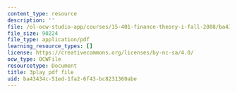 ```yaml
---
content_type: resource
description: ''
file: /ol-ocw-studio-app/courses/15-401-finance-theory-i-fall-2008/ba43434c51ed1fa26f43bc8231360abe_rMsu4v-UlkA.pdf
file_size: 90224
file_type: application/pdf
learning_resource_types: []
license: https://creativecommons.org/licenses/by-nc-sa/4.0/
ocw_type: OCWFile
resourcetype: Document
title: 3play pdf file
uid: ba43434c-51ed-1fa2-6f43-bc8231360abe
---
```

